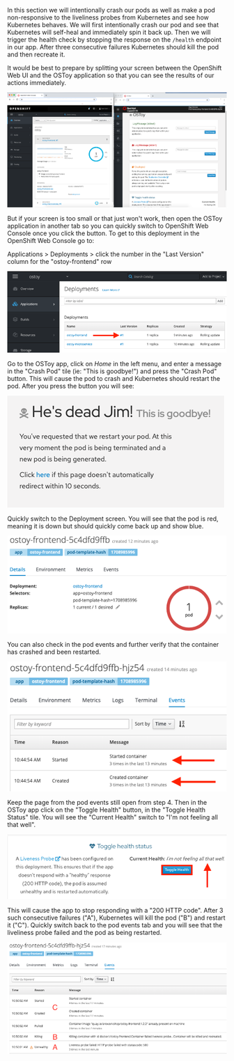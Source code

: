 In this section we will intentionally crash our pods as well as make a pod non-responsive to the liveliness probes from Kubernetes and see how Kubernetes behaves.  We will first intentionally crash our pod and see that Kubernetes will self-heal and immediately spin it back up. Then we will trigger the health check by stopping the response on the `/health` endpoint in our app. After three consecutive failures Kubernetes should kill the pod and then recreate it.

It would be best to prepare by splitting your screen between the OpenShift Web UI and the OSToy application so that you can see the results of our actions immediately.

![Splitscreen](/images/5-ostoy-splitscreen.png)

But if your screen is too small or that just won't work, then open the OSToy application in another tab so you can quickly switch to OpenShift Web Console once you click the button. To get to this deployment in the OpenShift Web Console go to: 

Applications > Deployments > click the number in the "Last Version" column for the "ostoy-frontend" row

![Deploy Num](/images/5-ostoy-deploynum.png)

Go to the OSToy app, click on *Home* in the left menu, and enter a message in the "Crash Pod" tile (ie: "This is goodbye!") and press the "Crash Pod" button.  This will cause the pod to crash and Kubernetes should restart the pod. After you press the button you will see:

![Crash Message](/images/5-ostoy-crashmsg.png)

Quickly switch to the Deployment screen. You will see that the pod is red, meaning it is down but should quickly come back up and show blue.

![Pod Crash](/images/5-ostoy-podcrash.png)

You can also check in the pod events and further verify that the container has crashed and been restarted.

![Pod Events](/images/5-ostoy-podevents.png)

Keep the page from the pod events still open from step 4.  Then in the OSToy app click on the "Toggle Health" button, in the "Toggle Health Status" tile.  You will see the "Current Health" switch to "I'm not feeling all that well".

![Pod Events](/images/5-ostoy-togglehealth.png)

This will cause the app to stop responding with a "200 HTTP code". After 3 such consecutive failures ("A"), Kubernetes will kill the pod ("B") and restart it ("C"). Quickly switch back to the pod events tab and you will see that the liveliness probe failed and the pod as being restarted.

![Pod Events2](/images/5-ostoy-podevents2.png)
